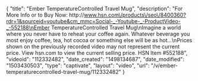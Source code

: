 {
    "title": "Ember TemperatureControlled Travel Mug",
    "description": "For More Info or to Buy Now: http:\/\/www.hsn.com\/products\/seo\/8400360?rdr=1&sourceid=youtube&cm_mmc=Social-_-Youtube-_-ProductVideo-_-552188\nEmber TemperatureControlled Travel Mug\nImagine a world where you never have to reheat your coffee again. Whatever beverage you most enjoy  coffee, tea, hot cocoa or something else  will be as hot...\nPrices shown on the previously recorded video may not represent the current price.  View hsn.com to view the current selling price. HSN Item #552188",
    "videoid": "112332482",
    "date_created": "1498134687",
    "date_modified": "1503430503",
    "type": "captivate",
    "layout": "video",
    "url": "\/v\/ember-temperaturecontrolled-travel-mug\/112332482"
}